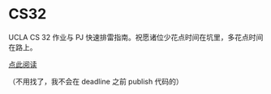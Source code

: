 # CS32
UCLA CS 32 作业与 PJ 快速排雷指南。祝愿诸位少花点时间在坑里，多花点时间在路上。

[点此阅读](https://github.com/Jim-Zenn/CS32/wiki)

（不用找了，我不会在 deadline 之前 publish 代码的）
